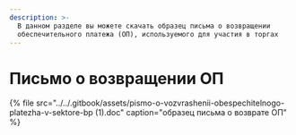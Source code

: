 ```yaml
---
description: >-
  В данном разделе вы можете скачать образец письма о возвращении
  обеспечительного платежа (ОП), используемого для участия в торгах
---
```


# Письмо о возвращении ОП

{% file src="../../.gitbook/assets/pismo-o-vozvrashenii-obespechitelnogo-platezha-v-sektore-bp \(1\).doc" caption="образец письма о возврате ОП" %}

